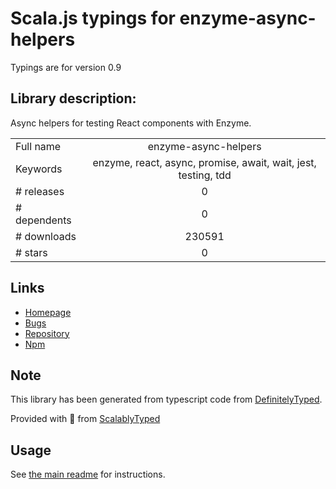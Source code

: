 
# Scala.js typings for enzyme-async-helpers

Typings are for version 0.9

## Library description:
Async helpers for testing React components with Enzyme.

|                    |                 |
| ------------------ | :-------------: |
| Full name          | enzyme-async-helpers |
| Keywords           | enzyme, react, async, promise, await, wait, jest, testing, tdd |
| # releases         | 0 |
| # dependents       | 0 |
| # downloads        | 230591 |
| # stars            | 0 |

## Links
- [Homepage](https://github.com/zth/enzyme-async-helpers#readme)
- [Bugs](https://github.com/zth/enzyme-async-helpers/issues)
- [Repository](https://github.com/zth/enzyme-async-helpers)
- [Npm](https://www.npmjs.com/package/enzyme-async-helpers)
    


## Note
This library has been generated from typescript code from [DefinitelyTyped](https://definitelytyped.org).

Provided with :purple_heart: from [ScalablyTyped](https://github.com/oyvindberg/ScalablyTyped)

## Usage
See [the main readme](../../readme.md) for instructions.


